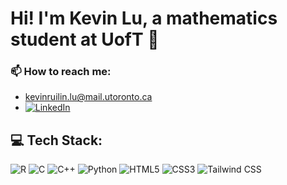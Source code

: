 # Hi! I'm Kevin Lu, a mathematics student at UofT 👋

### 📫 How to reach me:
- kevinruilin.lu@mail.utoronto.ca
- [![LinkedIn](https://img.shields.io/badge/LinkedIn-%230077B5.svg?logo=linkedin&logoColor=white)](https://www.linkedin.com/in/kevinruilinlu/) 
## 💻 Tech Stack:
![R](https://img.shields.io/badge/R-276DC3?style=for-the-badge&logo=r&logoColor=white) ![C](https://img.shields.io/badge/C-00599C?style=for-the-badge&logo=c&logoColor=white) ![C++](https://img.shields.io/badge/c++-%2300599C.svg?style=for-the-badge&logo=c%2B%2B&logoColor=white) ![Python](https://img.shields.io/badge/python-3670A0?style=for-the-badge&logo=python&logoColor=ffdd54) ![HTML5](https://img.shields.io/badge/html5-%23E34F26.svg?style=for-the-badge&logo=html5&logoColor=white) ![CSS3](https://img.shields.io/badge/css3-%231572B6.svg?style=for-the-badge&logo=css3&logoColor=white) ![Tailwind CSS](https://img.shields.io/badge/Tailwind_CSS-38B2AC?style=for-the-badge&logo=tailwind-css&logoColor=white)
